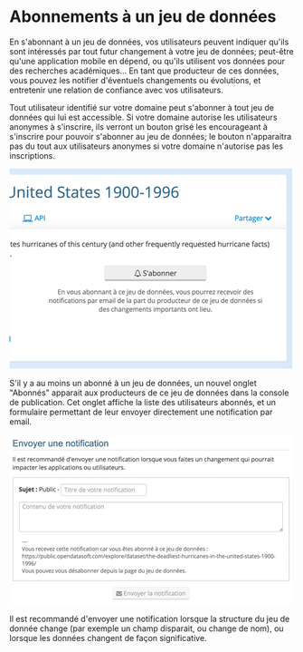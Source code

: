 # Abonnements à un jeu de données

En s'abonnant à un jeu de données, vos utilisateurs peuvent indiquer qu'ils sont intéressés par tout futur changement à votre jeu de données; peut-être qu'une application mobile en dépend, ou qu'ils utilisent vos données pour des recherches académiques... En tant que producteur de ces données, vous pouvez les notifier d'éventuels changements ou évolutions, et entretenir une relation de confiance avec vos utilisateurs.

Tout utilisateur identifié sur votre domaine peut s'abonner à tout jeu de données qui lui est accessible. Si votre domaine autorise les utilisateurs anonymes à s'inscrire, ils verront un bouton grisé les encourageant à s'inscrire pour pouvoir s'abonner au jeu de données; le bouton n'apparaitra pas du tout aux utilisateurs anonymes si votre domaine n'autorise pas les inscriptions.


![Bouton abonnement](subscribe-button-fr.png)

S'il y a au moins un abonné à un jeu de données, un nouvel onglet "Abonnés" apparait aux producteurs de ce jeu de données dans la console de publication. Cet onglet affiche la liste des utilisateurs abonnés, et un formulaire permettant de leur envoyer directement une notification par email.

![Onglet pour producteur](publisher-tab-fr.png)

Il est recommandé d'envoyer une notification lorsque la structure du jeu de donnée change (par exemple un champ disparait, ou change de nom), ou lorsque les données changent de façon significative.
